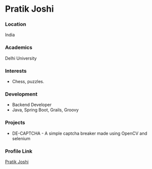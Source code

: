 # Pratik Joshi

### Location

India

### Academics

Delhi University

### Interests

- Chess, puzzles.

### Development

- Backend Developer
- Java, Spring Boot, Grails, Groovy

### Projects

- DE-CAPTCHA - A simple captcha breaker made using OpenCV and selenium

### Profile Link

[Pratik Joshi](https://github.com/pratcode1616)
